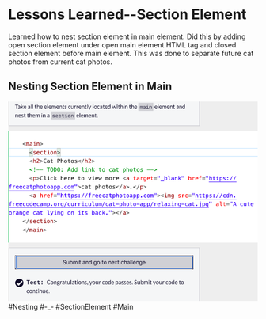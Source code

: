 <html>
  <body>
    <h1>Lessons Learned--Section Element</h1>
    <p>
      Learned how to nest section element in main element. Did this
      by adding open section element under open main element HTML
      tag and closed section element before main element. This was
      done to separate future cat photos from current cat photos.
    </p>
   <h2>Nesting Section Element in Main</h2>
   <img src="https://github.com/jennisa1/freeCodeCamp-Projects/blob/main/Cat%20Photo%20Album%20app/Images/Step%2015%20Code.png?raw=true" alt="Step 15 Code"> 
    #Nesting #-_- #SectionElement #Main
  </body>
  </html>
